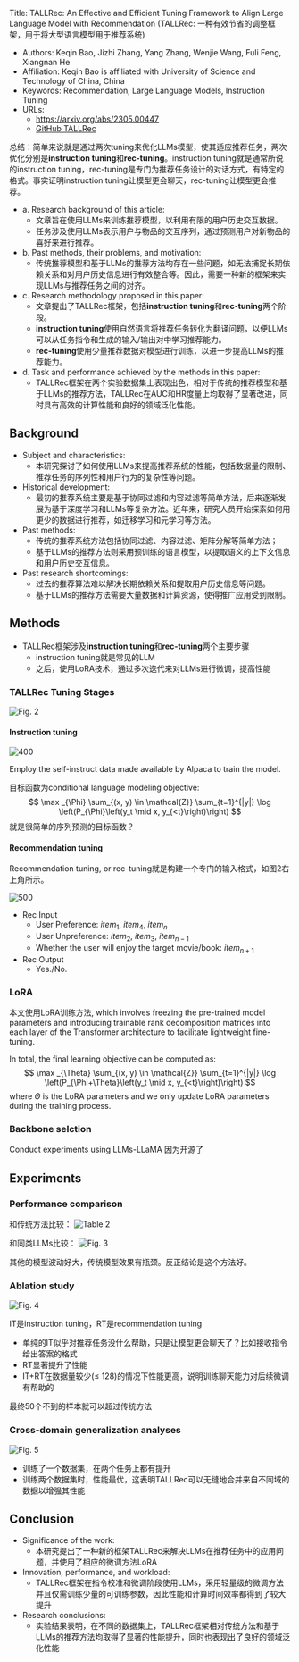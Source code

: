 Title: TALLRec: An Effective and Efficient Tuning Framework to Align Large Language Model with Recommendation (TALLRec: 一种有效节省的调整框架，用于将大型语言模型用于推荐系统)

- Authors: Keqin Bao, Jizhi Zhang, Yang Zhang, Wenjie Wang, Fuli Feng, Xiangnan He
- Affiliation: Keqin Bao is affiliated with University of Science and Technology of China, China
- Keywords: Recommendation, Large Language Models, Instruction Tuning
- URLs: 
	- https://arxiv.org/abs/2305.00447
	- [GitHub TALLRec](https://github.com/SAI990323/TALLRec)

总结：简单来说就是通过两次tuning来优化LLMs模型，使其适应推荐任务，两次优化分别是**instruction tuning**和**rec-tuning**。instruction tuning就是通常所说的instruction tuning，rec-tuning是专门为推荐任务设计的对话方式，有特定的格式。事实证明instruction tuning让模型更会聊天，rec-tuning让模型更会推荐。

- a. Research background of this article:
	- 文章旨在使用LLMs来训练推荐模型，以利用有限的用户历史交互数据。
	- 任务涉及使用LLMs表示用户与物品的交互序列，通过预测用户对新物品的喜好来进行推荐。
- b. Past methods, their problems, and motivation:
	- 传统推荐模型和基于LLMs的推荐方法均存在一些问题，如无法捕捉长期依赖关系和对用户历史信息进行有效整合等。因此，需要一种新的框架来实现LLMs与推荐任务之间的对齐。
- c. Research methodology proposed in this paper:
	- 文章提出了TALLRec框架，包括**instruction tuning**和**rec-tuning**两个阶段。
	- **instruction tuning**使用自然语言将推荐任务转化为翻译问题，以便LLMs可以从任务指令和生成的输入/输出对中学习推荐能力。
	- **rec-tuning**使用少量推荐数据对模型进行训练，以进一步提高LLMs的推荐能力。
- d. Task and performance achieved by the methods in this paper:
	- TALLRec框架在两个实验数据集上表现出色，相对于传统的推荐模型和基于LLMs的推荐方法，TALLRec在AUC和HR度量上均取得了显著改进，同时具有高效的计算性能和良好的领域泛化性能。

## Background

- Subject and characteristics:
	- 本研究探讨了如何使用LLMs来提高推荐系统的性能，包括数据量的限制、推荐任务的序列性和用户行为的复杂性等问题。
- Historical development:
	- 最初的推荐系统主要是基于协同过滤和内容过滤等简单方法，后来逐渐发展为基于深度学习和LLMs等复杂方法。近年来，研究人员开始探索如何用更少的数据进行推荐，如迁移学习和元学习等方法。
- Past methods:
	- 传统的推荐系统方法包括协同过滤、内容过滤、矩阵分解等简单方法；
	- 基于LLMs的推荐方法则采用预训练的语言模型，以提取语义的上下文信息和用户历史交互信息。
- Past research shortcomings:
	- 过去的推荐算法难以解决长期依赖关系和提取用户历史信息等问题。
	- 基于LLMs的推荐方法需要大量数据和计算资源，使得推广应用受到限制。

## Methods

- TALLRec框架涉及**instruction tuning**和**rec-tuning**两个主要步骤
	- instruction tuning就是常见的LLM
	- 之后，使用LoRA技术，通过多次迭代来对LLMs进行微调，提高性能


### TALLRec Tuning Stages

![Fig. 2](../../../../Attachments/4.%20Artificial%20intelligence/3.%20Applications/Recommender%20system/+Papers/TALLRec/IMG-20240214165835509.png)

#### Instruction tuning

![400](../../../../Attachments/4.%20Artificial%20intelligence/3.%20Applications/Recommender%20system/+Papers/TALLRec/IMG-20240214165835525.png)

Employ the self-instruct data made available by Alpaca to train the model.

目标函数为conditional language modeling objective:
$$
\max _{\Phi} \sum_{(x, y) \in \mathcal{Z}} \sum_{t=1}^{|y|} \log \left(P_{\Phi}\left(y_t \mid x, y_{<t}\right)\right)
$$
就是很简单的序列预测的目标函数？

#### Recommendation tuning

Recommendation tuning, or rec-tuning就是构建一个专门的输入格式，如图2右上角所示。

![500](../../../../Attachments/4.%20Artificial%20intelligence/3.%20Applications/Recommender%20system/+Papers/TALLRec/IMG-20240214165835566.png)

- Rec Input
	- User Preference:  $item_1$, $item_4$, $item_n$
	- User Unpreference: $item_2$, $item_3$, $item_{n-1}$
	- Whether the user will enjoy the target movie/book: $item_{n+1}$
- Rec Output
	- Yes./No.

### LoRA

本文使用LoRA训练方法, which involves freezing the pre-trained model parameters and introducing trainable rank decomposition matrices into each layer of the Transformer architecture to facilitate lightweight fine-tuning.

In total, the final learning objective can be computed as:
$$
\max _{\Theta} \sum_{(x, y) \in \mathcal{Z}} \sum_{t=1}^{|y|} \log \left(P_{\Phi+\Theta}\left(y_t \mid x, y_{<t}\right)\right)
$$
where $\Theta$ is the LoRA parameters and we only update LoRA parameters during the training process.

### Backbone selction

Conduct experiments using LLMs-LLaMA
因为开源了

## Experiments

### Performance comparison

和传统方法比较：
![Table 2](../../../../Attachments/4.%20Artificial%20intelligence/3.%20Applications/Recommender%20system/+Papers/TALLRec/IMG-20240214165835579.png)

和同类LLMs比较：
![Fig. 3](../../../../Attachments/4.%20Artificial%20intelligence/3.%20Applications/Recommender%20system/+Papers/TALLRec/IMG-20240214165835592.png)

其他的模型波动好大，传统模型效果有瓶颈。反正结论是这个方法好。

### Ablation study

![Fig. 4](../../../../Attachments/4.%20Artificial%20intelligence/3.%20Applications/Recommender%20system/+Papers/TALLRec/IMG-20240214165835607.png)

IT是instruction tuning，RT是recommendation tuning

- 单纯的IT似乎对推荐任务没什么帮助，只是让模型更会聊天了？比如接收指令给出答案的格式
- RT显著提升了性能
- IT+RT在数据量较少(≤ 128)的情况下性能更高，说明训练聊天能力对后续微调有帮助的

最终50个不到的样本就可以超过传统方法

### Cross-domain generalization analyses

![Fig. 5](../../../../Attachments/4.%20Artificial%20intelligence/3.%20Applications/Recommender%20system/+Papers/TALLRec/IMG-20240214165835620.png)

- 训练了一个数据集，在两个任务上都有提升
- 训练两个数据集时，性能最优，这表明TALLRec可以无缝地合并来自不同域的数据以增强其性能


## Conclusion

- Significance of the work:
	- 本研究提出了一种新的框架TALLRec来解决LLMs在推荐任务中的应用问题，并使用了相应的微调方法LoRA
- Innovation, performance, and workload:
	- TALLRec框架在指令校准和微调阶段使用LLMs，采用轻量级的微调方法并且仅需训练少量的可训练参数，因此性能和计算时间效率都得到了较大提升
- Research conclusions:
	- 实验结果表明，在不同的数据集上，TALLRec框架相对传统方法和基于LLMs的推荐方法均取得了显著的性能提升，同时也表现出了良好的领域泛化性能

